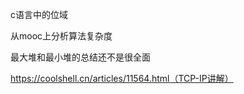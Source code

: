 







c语言中的位域

从mooc上分析算法复杂度

最大堆和最小堆的总结还不是很全面

https://coolshell.cn/articles/11564.html（TCP-IP讲解）